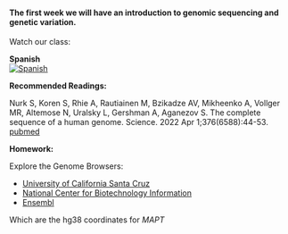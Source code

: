 #### The first week we will have an introduction to genomic sequencing and genetic variation. 

Watch our class: 

**Spanish**\
[![Spanish](https://img.youtube.com/vi/yje5AuvVrOA/0.jpg)](https://www.youtube.com/watch?v=yje5AuvVrOA)

**Recommended Readings:**

Nurk S, Koren S, Rhie A, Rautiainen M, Bzikadze AV, Mikheenko A, Vollger MR, Altemose N, Uralsky L, Gershman A, Aganezov S. The complete sequence of a human genome. Science. 2022 Apr 1;376(6588):44-53. [pubmed](https://pubmed.ncbi.nlm.nih.gov/35357935/)

**Homework:**

Explore the Genome Browsers:

- [University of California Santa Cruz](https://genome.ucsc.edu/cgi-bin/hgGateway)
- [National Center for Biotechnology Information](https://www.ncbi.nlm.nih.gov/gdv/)
- [Ensembl](https://useast.ensembl.org/index.html)

Which are the hg38 coordinates for *MAPT*
